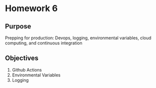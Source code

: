 # Homework 6

## Purpose
Prepping for production: Devops, logging, environmental variables, cloud computing, and continuous integration

## Objectives
1. Github Actions
2. Environmental Variables
3. Logging

